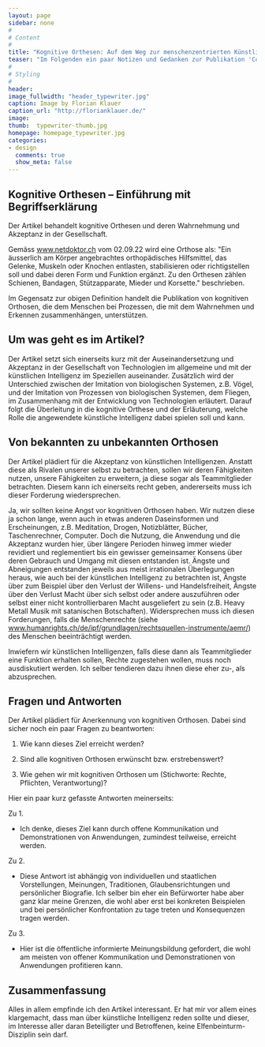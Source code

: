 ```yaml
---
layout: page
sidebar: none
#
# Content
#
title: "Kognitive Orthesen: Auf dem Weg zur menschenzentrierten Künstlichen Intelligenz"
teaser: "Im Folgenden ein paar Notizen und Gedanken zur Publikation 'Cognitive Orthoses - Toward Human-Centered AI' inspiriert (Kenneth M. Ford, Patrick J. Hayes, Clark Glymour, James Allen, AI Magazine, Winter 2015, Seiten 5-8, 2015.)."
#
# Styling
#
header:
image_fullwidth: "header_typewriter.jpg"
caption: Image by Florian Klauer
caption_url: "http://florianklauer.de/"
image:
thumb:  typewriter-thumb.jpg
homepage: homepage_typewriter.jpg
categories:
- design
  comments: true
  show_meta: false
---
```

## Kognitive Orthesen – Einführung mit Begriffserklärung
Der Artikel behandelt kognitive Orthesen und deren Wahrnehmung und Akzeptanz in der Gesellschaft.

Gemäss www.netdoktor.ch vom 02.09.22 wird eine Orthose als: "Ein äusserlich am Körper angebrachtes orthopädisches Hilfsmittel, das Gelenke, Muskeln oder Knochen entlasten, stabilisieren oder richtigstellen soll und dabei deren Form und Funktion ergänzt. Zu den Orthesen zählen Schienen, Bandagen, Stützapparate, Mieder und Korsette." beschrieben.

Im Gegensatz zur obigen Definition handelt die Publikation von kognitiven Orthosen, die dem Menschen bei Prozessen, die mit dem Wahrnehmen und Erkennen zusammenhängen, unterstützen.
## Um was geht es im Artikel?
Der Artikel setzt sich einerseits kurz mit der Auseinandersetzung und Akzeptanz in der Gesellschaft von Technologien im allgemeine und mit der künstlichen Intelligenz im Speziellen auseinander. Zusätzlich wird der Unterschied zwischen der Imitation von biologischen Systemen, z.B. Vögel, und der Imitation von Prozessen von biologischen Systemen, dem Fliegen, im Zusammenhang mit der Entwicklung von Technologien erläutert. Darauf folgt die Überleitung in die kognitive Orthese und der Erläuterung, welche Rolle die angewendete künstliche Intelligenz dabei spielen soll und kann.

## Von bekannten zu unbekannten Orthosen
Der Artikel plädiert für die Akzeptanz von künstlichen Intelligenzen. Anstatt diese als Rivalen unserer selbst zu betrachten, sollen wir deren Fähigkeiten nutzen, unsere Fähigkeiten zu erweitern, ja diese sogar als Teammitglieder betrachten.
Diesem kann ich einerseits recht geben, andererseits muss ich dieser Forderung wiedersprechen.

Ja, wir sollten keine Angst vor kognitiven Orthosen haben. Wir nutzen diese ja schon lange, wenn auch in etwas anderen Daseinsformen und Erscheinungen, z.B. Meditation, Drogen, Notizblätter, Bücher, Taschenrechner, Computer. Doch die Nutzung, die Anwendung und die Akzeptanz wurden hier, über längere Perioden hinweg immer wieder revidiert und reglementiert bis ein gewisser gemeinsamer Konsens über deren Gebrauch und Umgang mit diesen entstanden ist. Ängste und Abneigungen entstanden jeweils aus meist irrationalen Überlegungen heraus, wie auch bei der künstlichen Intelligenz zu betrachten ist, Ängste über zum Beispiel über den Verlust der Willens- und Handelsfreiheit, Ängste über den Verlust Macht über sich selbst oder andere auszuführen oder selbst einer nicht kontrollierbaren Macht ausgeliefert zu sein (z.B. Heavy Metall Musik mit satanischen Botschaften). Widersprechen muss ich diesen Forderungen, falls die Menschenrechte (siehe www.humanrights.ch/de/ipf/grundlagen/rechtsquellen-instrumente/aemr/) des Menschen beeinträchtigt werden.

Inwiefern wir künstlichen Intelligenzen, falls diese dann als Teammitglieder eine Funktion erhalten sollen, Rechte zugestehen wollen, muss noch ausdiskutiert werden. Ich selber tendieren dazu ihnen diese eher zu-, als abzusprechen.
## Fragen und Antworten
Der Artikel plädiert für Anerkennung von kognitiven Orthosen. Dabei sind sicher noch ein paar Fragen zu beantworten:

1. Wie kann dieses Ziel erreicht werden?

2. Sind alle kognitiven Orthosen erwünscht bzw. erstrebenswert?

3. Wie gehen wir mit kognitiven Orthosen um (Stichworte: Rechte, Pflichten, Verantwortung)?

Hier ein paar kurz gefasste Antworten meinerseits:

Zu 1.
  + Ich denke, dieses Ziel kann durch offene Kommunikation und Demonstrationen von Anwendungen, zumindest teilweise, erreicht werden.

Zu 2.
  + Diese Antwort ist abhängig von individuellen und staatlichen Vorstellungen, Meinungen, Traditionen, Glaubensrichtungen und persönlicher Biografie. Ich selber bin eher ein Befürworter habe aber ganz klar meine Grenzen, die wohl aber erst bei konkreten Beispielen und bei persönlicher Konfrontation zu tage treten und Konsequenzen tragen werden.


Zu 3.
  + Hier ist die öffentliche informierte Meinungsbildung gefordert, die wohl am meisten von offener Kommunikation und Demonstrationen von Anwendungen profitieren kann.

## Zusammenfassung
Alles in allem empfinde ich den Artikel interessant. Er hat mir vor allem eines klargemacht, dass man über künstliche Intelligenz reden sollte und dieser, im Interesse aller daran Beteiligter und Betroffenen, keine Elfenbeinturm-Disziplin sein darf.